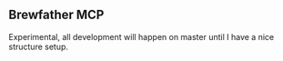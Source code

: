 Brewfather MCP
------

Experimental, all development will happen on master until I have a nice structure setup.
